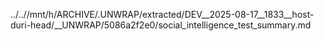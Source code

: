 ../..//mnt/h/ARCHIVE/.UNWRAP/extracted/DEV__2025-08-17__1833__host-duri-head/__UNWRAP/5086a2f2e0/social_intelligence_test_summary.md